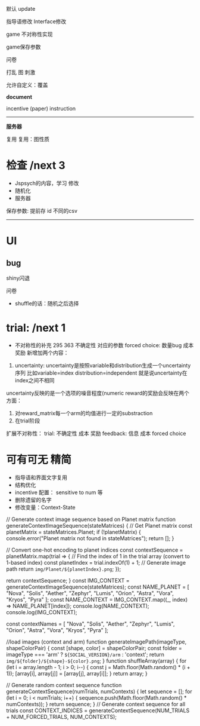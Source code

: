 
默认 update

指导语修改
Interface修改

game 不对称性实现

game保存参数

问卷







打乱 图 刺激


允许自定义：覆盖



**document**


incentive (paper)
instruction


---
**服务器**



复用
复用：图性质

# 检查 /next 3
- Jspsych的内容，学习 修改
- 随机化
- 服务器


保存参数: 提前存
id 不同的csv

---
# UI

## bug
shiny闪退








问卷





- shuffle的话：随机之后选择



# trial: /next 1
- 不对称性的补充 295 363
    不确定性
        对应的参数
    forced choice: 数量bug
    成本
    奖励
新增加两个内容：
1. uncertainty: uncertainty是按照variable和distribution生成一个uncertainty序列 比如variable=index distribution=independent
就是说uncertainty在index之间不相同

uncertainty反映的是一个选项的噪音程度(numeric reward的奖励会反映在两个方面：
1. 对reward_matrix每一个arm的均值进行一定的substraction
2. 在trial阶段





扩展不对称性：
trial:
    不确定性
    成本
    奖励
feedback:
    信息
    成本
forced choice



# 可有可无 精简
- 指导语和界面文字复用
- 结构优化
- incentive  配置：
    sensitive to num 等
- 删除遗留的名字
- 修改变量：Context-State








// Generate context image sequence based on Planet matrix
function generateContextImageSequence(stateMatrices) {
  // Get Planet matrix
  const planetMatrix = stateMatrices.Planet;
  if (!planetMatrix) {
      console.error("Planet matrix not found in stateMatrices");
      return [];
  }

  // Convert one-hot encoding to planet indices
  const contextSequence = planetMatrix.map(trial => {
      // Find the index of 1 in the trial array (convert to 1-based index)
      const planetIndex = trial.indexOf(1) + 1;
      // Generate image path
      return `img/Planet/${planetIndex}.png`;
  });

  return contextSequence;
}
const IMG_CONTEXT = generateContextImageSequence(stateMatrices);
const NAME_PLANET = [
"Nova",
"Solis",
"Aether",
"Zephyr",
"Lumis",
"Orion",
"Astra",
"Vora",
"Kryos",
"Pyra"
];
const NAME_CONTEXT = IMG_CONTEXT.map((_, index) => NAME_PLANET[index]);
console.log(NAME_CONTEXT);
console.log(IMG_CONTEXT);


const contextNames = [
"Nova",
"Solis",
"Aether",
"Zephyr",
"Lumis",
"Orion",
"Astra",
"Vora",
"Kryos",
"Pyra"
];





//load images (context and arm)
function generateImagePath(imageType, shapeColorPair) {
  const [shape, color] = shapeColorPair;
  const folder = imageType === 'arm' ? `${SOCIAL_VERSION}/arm` : 'context';
  return `img/${folder}/${shape}-${color}.png`;
}
function shuffleArray(array) {
  for (let i = array.length - 1; i > 0; i--) {
      const j = Math.floor(Math.random() * (i + 1));
      [array[i], array[j]] = [array[j], array[i]];
  }
  return array;
}

// Generate random context sequence
function generateContextSequence(numTrials, numContexts) {
  let sequence = [];
  for (let i = 0; i < numTrials; i++) {
      sequence.push(Math.floor(Math.random() * numContexts));
  }
  return sequence;
}
// Generate context sequence for all trials
const CONTEXT_INDICES = generateContextSequence(NUM_TRIALS + NUM_FORCED_TRIALS, NUM_CONTEXTS);

